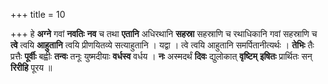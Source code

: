 +++
title = 10

+++
हे **अग्ने** गवां **नवतिः** **नव** च तथा **एतानि** अधिरथानि **सहस्रा** सहस्राणि च रथाधिकानि गवां सहस्राणि च **त्वे** त्वयि **आहुतानि** त्वयि प्रीणयितव्ये सत्याहुतानि । यद्वा । त्वे त्वयि आहुतानि समर्पितानीत्यर्थः । **तेभिः** तैः प्रत्तैः **पूर्वीः** बह्वीः **तन्वः** तनूः युष्मदीयाः **वर्धस्व** वर्धय । **नः** अस्मदर्थं **दिवः** द्युलोकात् **वृष्टिम्** **इषितः** प्रार्थितः सन् **रिरीहि** पूरय ॥